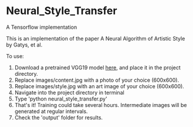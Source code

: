 # Neural_Style_Transfer
A Tensorflow implementation 

This is an implementation of the paper A Neural Algorithm of Artistic Style by Gatys, et al.

To use:

1. Download a pretrained VGG19 model [here](www.vlfeat.org/matconvnet/models/imagenet-vgg-verydeep-19.mat), and place it in the project directory.
2. Replace images/content.jpg with a photo of your choice (600x600).
3. Replace images/style.jpg with an art image of your choice (600x600).
4. Navigate into the project directory in terminal
5. Type 'python neural_style_transfer.py'
6. That's it! Training could take several hours. Intermediate images will be generated at regular intervals.
7. Check the 'output' folder for results.
